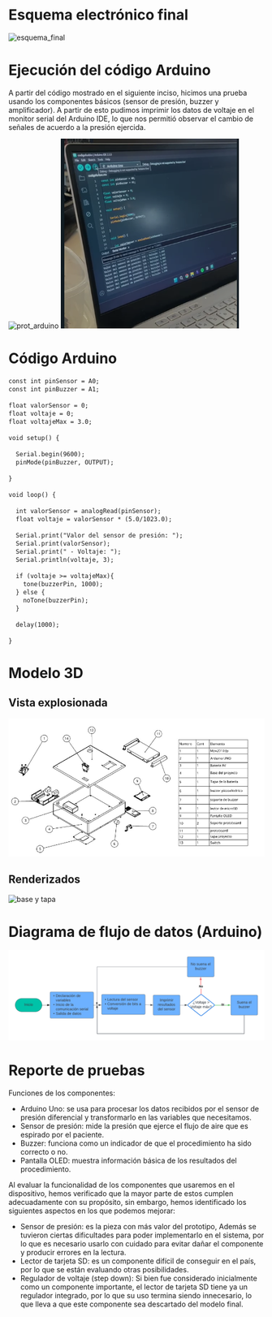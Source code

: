 # Esquema electrónico final
![esquema_final](https://github.com/leomachiavello/FundBio2024-2/blob/main/Im%C3%A1genes/esquema_final_entregable_6.png?raw=true)
# Ejecución del código Arduino
A partir del código mostrado en el siguiente inciso, hicimos una prueba usando los componentes básicos (sensor de presión, buzzer y amplificador). A partir de esto pudimos imprimir los datos de voltaje en el monitor serial del Arduino IDE, lo que nos permitió observar el cambio de señales de acuerdo a la presión ejercida.

![prot_arduino](https://github.com/leomachiavello/FundBio2024-2/blob/main/Hardware/prototipo_electr%C3%B3nico_final.jpeg?raw=true)
![datos_arduino](https://github.com/leomachiavello/FundBio2024-2/blob/main/Hardware/arduino_datos.png?raw=true)
# Código Arduino
```
const int pinSensor = A0;
const int pinBuzzer = A1;

float valorSensor = 0;
float voltaje = 0;
float voltajeMax = 3.0;

void setup() {

  Serial.begin(9600);
  pinMode(pinBuzzer, OUTPUT);

}

void loop() {

  int valorSensor = analogRead(pinSensor);
  float voltaje = valorSensor * (5.0/1023.0);
  
  Serial.print("Valor del sensor de presión: ");
  Serial.print(valorSensor);
  Serial.print(" - Voltaje: ");
  Serial.println(voltaje, 3);

  if (voltaje >= voltajeMax){
    tone(buzzerPin, 1000);
  } else {
    noTone(buzzerPin);
  }

  delay(1000);

}
```
# Modelo 3D
## Vista explosionada
![vista_exp](https://github.com/leomachiavello/FundBio2024-2/blob/main/Hardware/vista_exp.jpg?raw=true)
## Renderizados
![base y tapa](https://github.com/user-attachments/assets/2566c11d-d3d8-4a38-adb5-2313db9bebd8)

# Diagrama de  flujo de datos (Arduino)
![DFD](https://github.com/leomachiavello/FundBio2024-2/blob/main/Software/DFD_Arduino.png?raw=true)
# Reporte de pruebas
Funciones de los componentes:
-	Arduino Uno: se usa para procesar los datos recibidos por el sensor de presión diferencial y transformarlo en las variables que necesitamos.
-	Sensor de presión: mide la presión que ejerce el flujo de aire que es espirado por el paciente.
-	Buzzer: funciona como un indicador de que el procedimiento ha sido correcto o no.
-	Pantalla OLED: muestra información básica de los resultados del procedimiento.

Al evaluar la funcionalidad de los componentes que usaremos en el dispositivo, hemos verificado que la mayor parte de estos cumplen adecuadamente con su propósito, sin embargo, hemos identificado los siguientes aspectos en los que podemos mejorar:
-	Sensor de presión: es la pieza con más valor del prototipo, Además se tuvieron ciertas dificultades para poder implementarlo en el sistema, por lo que es necesario usarlo con cuidado para evitar dañar el componente y producir errores en la lectura.
-	Lector de tarjeta SD: es un componente difícil de conseguir en el país, por lo que se están evaluando otras posibilidades.
-	Regulador de voltaje (step down): Si bien fue considerado inicialmente como un componente importante, el lector de tarjeta SD tiene ya un regulador integrado, por lo que su uso termina siendo innecesario, lo que lleva a que este componente sea descartado del modelo final. 
